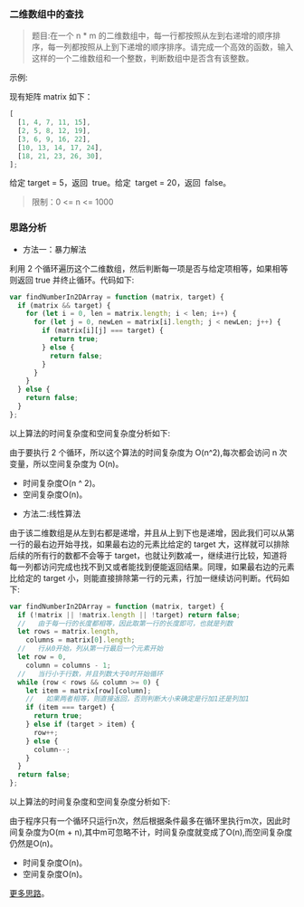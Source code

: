 ### 二维数组中的查找

> 题目:在一个 n \* m 的二维数组中，每一行都按照从左到右递增的顺序排序，每一列都按照从上到下递增的顺序排序。请完成一个高效的函数，输入这样的一个二维数组和一个整数，判断数组中是否含有该整数。

示例:

现有矩阵 matrix 如下：

```js
[
  [1, 4, 7, 11, 15],
  [2, 5, 8, 12, 19],
  [3, 6, 9, 16, 22],
  [10, 13, 14, 17, 24],
  [18, 21, 23, 26, 30],
];
```

给定 target = 5，返回  true。给定  target = 20，返回  false。

> 限制：0 <= n <= 1000

### 思路分析

- 方法一：暴力解法

利用 2 个循环遍历这个二维数组，然后判断每一项是否与给定项相等，如果相等则返回 true 并终止循环。代码如下:

```js
var findNumberIn2DArray = function (matrix, target) {
  if (matrix && target) {
    for (let i = 0, len = matrix.length; i < len; i++) {
      for (let j = 0, newLen = matrix[i].length; j < newLen; j++) {
        if (matrix[i][j] === target) {
          return true;
        } else {
          return false;
        }
      }
    }
  } else {
    return false;
  }
};
```
以上算法的时间复杂度和空间复杂度分析如下:

由于要执行 2 个循环，所以这个算法的时间复杂度为 O(n^2),每次都会访问 n 次变量，所以空间复杂度为 O(n)。

* 时间复杂度O(n ^ 2)。
* 空间复杂度O(n)。

- 方法二:线性算法

由于该二维数组是从左到右都是递增，并且从上到下也是递增，因此我们可以从第一行的最右边开始寻找，如果最右边的元素比给定的 target 大，这样就可以排除后续的所有行的数都不会等于 target，也就让列数减一，继续进行比较，知道将每一列都访问完成也找不到又或者能找到便能返回结果。同理，如果最右边的元素比给定的 target 小，则能直接排除第一行的元素，行加一继续访问判断。代码如下:

```js
var findNumberIn2DArray = function (matrix, target) {
  if (!matrix || !matrix.length || !target) return false;
  //   由于每一行的长度都相等，因此取第一行的长度即可，也就是列数
  let rows = matrix.length,
    columns = matrix[0].length;
  //   行从0开始，列从第一行最后一个元素开始
  let row = 0,
    column = columns - 1;
  //   当行小于行数，并且列数大于0时开始循环
  while (row < rows && column >= 0) {
    let item = matrix[row][column];
    //   如果两者相等，则直接返回，否则判断大小来确定是行加1还是列加1
    if (item === target) {
      return true;
    } else if (target > item) {
      row++;
    } else {
      column--;
    }
  }
  return false;
};

```

以上算法的时间复杂度和空间复杂度分析如下:

由于程序只有一个循环只运行n次，然后根据条件最多在循环里执行m次，因此时间复杂度为O(m + n),其中m可忽略不计，时间复杂度就变成了O(n),而空间复杂度仍然是O(n)。

* 时间复杂度O(n)。
* 空间复杂度O(n)。

[更多思路](https://leetcode-cn.com/problems/er-wei-shu-zu-zhong-de-cha-zhao-lcof/solution/mian-shi-ti-04-er-wei-shu-zu-zhong-de-cha-zhao-zuo/)。